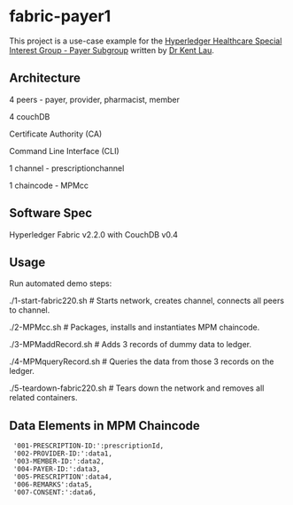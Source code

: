 # fabric-payer1

This project is a use-case example for the [Hyperledger Healthcare Special Interest Group - Payer Subgroup](https://wiki.hyperledger.org/display/HCSIG/HC-SIG+-+Payer+Subgroup) written by [Dr Kent Lau](linkedin.com/in/kentglau).

## Architecture

4 peers - payer, provider, pharmacist, member

4 couchDB

Certificate Authority (CA)

Command Line Interface (CLI)

1 channel - prescriptionchannel

1 chaincode - MPMcc


## Software Spec

Hyperledger Fabric v2.2.0 with CouchDB v0.4

## Usage

Run automated demo steps:

./1-start-fabric220.sh          # Starts network, creates channel, connects all peers to channel.

./2-MPMcc.sh                    # Packages, installs and instantiates MPM chaincode.

./3-MPMaddRecord.sh             # Adds 3 records of dummy data to ledger.

./4-MPMqueryRecord.sh           # Queries the data from those 3 records on the ledger.

./5-teardown-fabric220.sh       # Tears down the network and removes all related containers.

## Data Elements in MPM Chaincode


     '001-PRESCRIPTION-ID:':prescriptionId,
     '002-PROVIDER-ID:':data1,
     '003-MEMBER-ID:':data2,
     '004-PAYER-ID:':data3,
     '005-PRESCRIPTION':data4,
     '006-REMARKS':data5,
     '007-CONSENT:':data6,

